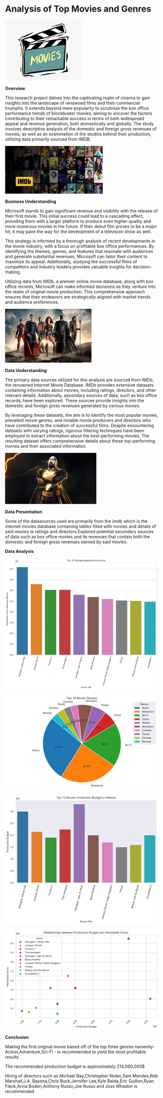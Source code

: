 

# **Analysis of Top Movies and Genres**


![alt text](images/present.png)

 **Overview**

This research project delves into the captivating realm of cinema to gain insights into the landscape of renowned films and their commercial triumphs. It extends beyond mere popularity to scrutinize the box office performance trends of blockbuster movies, aiming to uncover the factors contributing to their remarkable success in terms of both widespread appeal and revenue generation, both domestically and globally. The study involves descriptive analysis of the domestic and foreign gross revenues of movies, as well as an examination of the studios behind their production, utilizing data primarily sourced from IMDB.

![alt text](images/imdbs2.jpg)

 **Business Understanding**

Microsoft stands to gain significant revenue and visibility with the release of their first movie. This initial success could lead to a cascading effect, providing them with a larger platform to produce even higher-quality and more numerous movies in the future. If their debut film proves to be a major hit, it may pave the way for the development of a television show as well. 

This strategy is informed by a thorough analysis of recent developments in the movie industry, with a focus on profitable box office performances. By identifying the themes, genres, and features that resonate with audiences and generate substantial revenues, Microsoft can tailor their content to maximize its appeal. Additionally, studying the successful films of competitors and industry leaders provides valuable insights for decision-making.

Utilizing data from IMDb, a premier online movie database, along with box office records, Microsoft can make informed decisions as they venture into the realm of original movie production. This comprehensive approach ensures that their endeavors are strategically aligned with market trends and audience preferences.

![alt text](images/download.jpg)



 **Data Understanding**

The primary data sources utilized for this analysis are sourced from IMDb, the renowned Internet Movie Database. IMDb provides extensive datasets containing information about movies, including ratings, directors, and other relevant details. Additionally, secondary sources of data, such as box office records, have been explored. These sources provide insights into the domestic and foreign gross revenues generated by various movies.

By leveraging these datasets, the aim is to identify the most popular movies, prevalent movie genres, and notable movie producers and directors who have contributed to the creation of successful films. Despite encountering datasets with varying ratings, rigorous filtering techniques have been employed to extract information about the best-performing movies. The resulting dataset offers comprehensive details about these top-performing movies and their associated information.

![alt text](images/black.jpg)


**Data Presentation**

Some of the datasources used are primarily from the imdb which is the internet movies database containing tables filled with movies and details of said movies ie ratings and directors.Explored potential secondary sources of data such as box office movies and its revenues that contain both the domestic and foreign gross revenues earned by said movies.

**Data Analysis**

![alt text](images/genre-graph.png)

![alt text](images/genre-piechart.png)

![alt text](images/production.png)

![alt text](images/scatter-revenue.png)

**Conclusion**

Making the first original movie based off of the top three genres namemly- Action,Adventure,Sci-Fi - is recommended to yield the most profitable results

The recommended production budget is approximately 214,060,000$

Hiring of directors such as Michael Bay,Christopher Nolan,Sam Mendes,Rob Marshall,J.A. Bayona,Chris Buck,Jennifer Lee,Kyle Balda,Eric Guillon,Ryan Fleck,Anna Boden,Anthony Russo,Joe Russo and Joss Whedon is recommended


